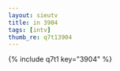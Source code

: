 ```yaml
--- 
layout: sieutv
title: in 3904
tags: [intv]
thumb_re: q7t13904
---
```

{% include q7t1 key="3904" %} 
